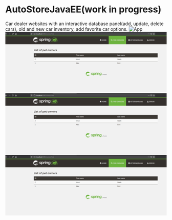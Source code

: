 # AutoStoreJavaEE(work in progress)
Car dealer websites with an interactive database panel(add, update, delete cars), 
 old and new car inventory, add favorite car options.
![App](https://github.com/SimiAlex/AutoStoreJavaEE/blob/master/src/main/resources/images/car%20details.PNG)
![App](https://github.com/SimiAlex/PetClinic/blob/master/pet-clinic-web/src/main/resources/static/resources/images/Capture.PNG)
![App](https://github.com/SimiAlex/PetClinic/blob/master/pet-clinic-web/src/main/resources/static/resources/images/Capture.PNG)
![App](https://github.com/SimiAlex/PetClinic/blob/master/pet-clinic-web/src/main/resources/static/resources/images/Capture.PNG)
